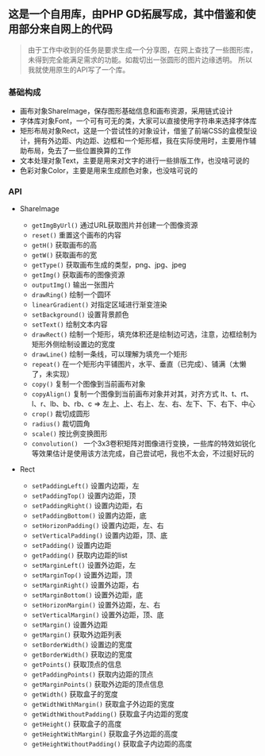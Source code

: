 ## 这是一个自用库，由PHP GD拓展写成，其中借鉴和使用部分来自网上的代码

> 由于工作中收到的任务是要求生成一个分享图，在网上查找了一些图形库，未得到完全能满足需求的功能。如裁切出一张圆形的图片边缘透明。
所以我就使用原生的API写了一个库。

### 基础构成

* 画布对象ShareImage，保存图形基础信息和画布资源，采用链式设计
* 字体库对象Font，一个可有可无的类，大家可以直接使用字符串来选择字体库
* 矩形布局对象Rect，这是一个尝试性的对象设计，借鉴了前端CSS的盒模型设计，拥有外边距、内边距、边框和一个矩形框，我在实际使用时，主要用作辅助布局，免去了一些位置换算的工作
* 文本处理对象Text，主要是用来对文字的进行一些排版工作，也没啥可说的
* 色彩对象Color，主要是用来生成颜色对象，也没啥可说的

### API

* ShareImage
    - ``getImgByUrl()`` 通过URL获取图片并创建一个图像资源
    - ``reset()`` 重置这个画布的内容
    - ``getH()`` 获取画布的高
    - ``getW()`` 获取画布的宽
    - ``getType()`` 获取画布生成的类型，png、jpg、jpeg
    - ``getImg()`` 获取画布的图像资源
    - ``outputImg()`` 输出一张图片
    - ``drawRing()`` 绘制一个圆环
    - ``linearGradient()`` 对指定区域进行渐变渲染
    - ``setBackground()`` 设置背景颜色
    - ``setText()`` 绘制文本内容
    - ``drawRect()`` 绘制一个矩形，填充体积还是绘制边可选，注意，边框绘制为矩形外侧绘制设置边的宽度
    - ``drawLine()`` 绘制一条线，可以理解为填充一个矩形
    - ``repeat()`` 在一个矩形内平铺图片，水平、垂直（已完成）、铺满（太懒了，未实现）
    - ``copy()``  复制一个图像到当前画布对象
    - ``copyAlign()`` 复制一个图像到当前画布对象并对其，对齐方式 lt、t、rt、l、r、lb、b、rb、c => 左上、上、右上、左、右、左下、下、右下、中心
    - ``crop()`` 裁切成圆形
    - ``radius()``  裁切圆角
    - ``scale()`` 按比例变换图形
    - ``convolution() `` 一个3x3卷积矩阵对图像进行变换，一些库的特效如锐化等效果估计是使用该方法完成，自己尝试吧，我也不太会，不过挺好玩的
    
* Rect
    - ``setPaddingLeft()`` 设置内边距，左
    - ``setPaddingTop()`` 设置内边距，顶
    - ``setPaddingRight()`` 设置内边距，右
    - ``setPaddingBottom()`` 设置内边距，底
    - ``setHorizonPadding()``  设置内边距，左、右
    - ``setVerticalPadding()`` 设置内边距，顶、底
    - ``setPadding()`` 设置内边距
    - ``getPadding()``  获取内边距的list
    - ``setMarginLeft()`` 设置外边距，左
    - ``setMarginTop()`` 设置外边距，顶
    - ``setMarginRight()`` 设置外边距，右
    - ``setMarginBottom()`` 设置外边距，底
    - ``setHorizonMargin()`` 设置外边距，左、右
    - ``setVerticalMargin()`` 设置外边距，顶、底
    - ``setMargin()`` 设置外边距
    - ``getMargin()`` 获取外边距列表
    - ``setBorderWidth()`` 设置边的宽度
    - ``getBorderWidth()`` 获取边的宽度
    - ``getPoints()`` 获取顶点的信息
    - ``getPaddingPoints()`` 获取内边距的顶点
    - ``getMarginPoints()`` 获取外边距的顶点信息
    - ``getWidth()`` 获取盒子的宽度
    - ``getWidthWithMargin()`` 获取盒子外边距的宽度
    - ``getWidthWithoutPadding()`` 获取盒子内边距的宽度
    - ``getHeight()`` 获取盒子的高度
    - ``getHeightWithMargin()`` 获取盒子外边距的高度
    - ``getHeightWithoutPadding()`` 获取盒子内边距的高度

